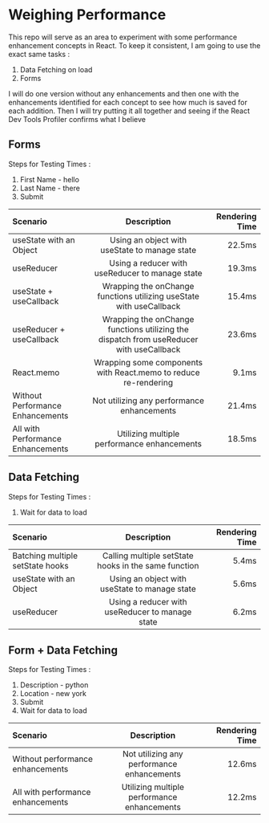 # Weighing Performance

This repo will serve as an area to experiment with some performance enhancement concepts in React. To keep it consistent, I am going to use the exact same tasks :

1. Data Fetching on load
2. Forms

I will do one version without any enhancements and then one with the enhancements identified for each concept to see how much is saved for each addition. Then I will try putting it all together and seeing if the React Dev Tools Profiler confirms what I believe

## Forms

Steps for Testing Times :

1. First Name - hello
2. Last Name - there
3. Submit

| Scenario                          |                                       Description                                       | Rendering Time |
| :-------------------------------- | :-------------------------------------------------------------------------------------: | -------------: |
| useState with an Object           |                      Using an object with useState to manage state                      |         22.5ms |
| useReducer                        |                     Using a reducer with useReducer to manage state                     |         19.3ms |
| useState + useCallback            |           Wrapping the onChange functions utilizing useState with useCallback           |         15.4ms |
| useReducer + useCallback          | Wrapping the onChange functions utilizing the dispatch from useReducer with useCallback |         23.6ms |
| React.memo                        |             Wrapping some components with React.memo to reduce re-rendering             |          9.1ms |
| Without Performance Enhancements  |                       Not utilizing any performance enhancements                        |         21.4ms |
| All with Performance Enhancements |                       Utilizing multiple performance enhancements                       |         18.5ms |

## Data Fetching

Steps for Testing Times :

1. Wait for data to load

| Scenario                         |                     Description                      | Rendering Time |
| :------------------------------- | :--------------------------------------------------: | -------------: |
| Batching multiple setState hooks | Calling multiple setState hooks in the same function |          5.4ms |
| useState with an Object          |    Using an object with useState to manage state     |          5.6ms |
| useReducer                       |   Using a reducer with useReducer to manage state    |          6.2ms |

## Form + Data Fetching

Steps for Testing Times :

1. Description - python
2. Location - new york
3. Submit
4. Wait for data to load

| Scenario                          |                 Description                 | Rendering Time |
| :-------------------------------- | :-----------------------------------------: | -------------: |
| Without performance enhancements  | Not utilizing any performance enhancements  |         12.6ms |
| All with performance enhancements | Utilizing multiple performance enhancements |         12.2ms |
